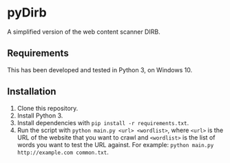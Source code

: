 # pyDirb
A simplified version of the web content scanner DIRB.

## Requirements
This has been developed and tested in Python 3, on Windows 10.

## Installation
1. Clone this repository.
2. Install Python 3.
3. Install dependencies with `pip install -r requirements.txt`.
4. Run the script with `python main.py <url> <wordlist>`, where `<url>` is the URL of the website that you want to crawl and `<wordlist>` is the list of words you want to test the URL against. For example: `python main.py http://example.com common.txt`.
